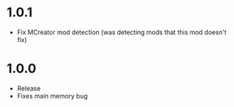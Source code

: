 # 1.0.1
- Fix MCreator mod detection (was detecting mods that this mod doesn't fix)


# 1.0.0
- Release
- Fixes main memory bug